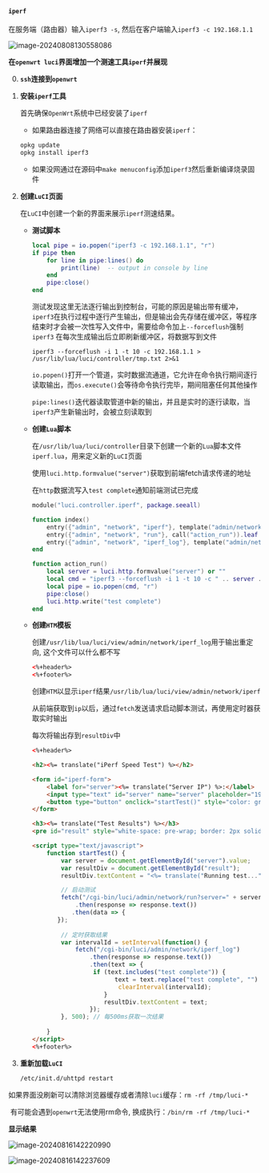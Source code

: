 #### `iperf`

在服务端（路由器）输入`iperf3 -s`, 然后在客户端输入`iperf3 -c 192.168.1.1`

![image-20240808130558086](/home/bhhh/snap/typora/90/.config/Typora/typora-user-images/image-20240808130558086.png)

**在`openwrt luci`界面增加一个测速工具`iperf`并展现**

0. **`ssh`连接到`openwrt`**

1. **安装`iperf`工具**

   首先确保`OpenWrt`系统中已经安装了`iperf`

   * 如果路由器连接了网络可以直接在路由器安装`iperf`：

   ```cmd
   opkg update
   opkg install iperf3
   ```

   * 如果没网通过在源码中`make menuconfig`添加`iperf3`然后重新编译烧录固件

2. **创建`LuCI`页面**

   在`LuCI`中创建一个新的界面来展示`iperf`测速结果。

   * **测试脚本**

     ```lua
     local pipe = io.popen("iperf3 -c 192.168.1.1", "r")
     if pipe then
         for line in pipe:lines() do
             print(line)  -- output in console by line
         end
         pipe:close()
     end
     ```

     测试发现这里无法逐行输出到控制台，可能的原因是输出带有缓冲，`iperf3`在执行过程中逐行产生输出，但是输出会先存储在缓冲区，等程序结束时才会被一次性写入文件中，需要给命令加上`--forceflush`强制 `iperf3` 在每次生成输出后立即刷新缓冲区，将数据写到文件
     
     `iperf3 --forceflush -i 1 -t 10 -c 192.168.1.1 > /usr/lib/lua/luci/controller/tmp.txt 2>&1`
     
     `io.popen()`打开一个管道，实时数据流通道，它允许在命令执行期间逐行读取输出，而`os.execute()`会等待命令执行完毕，期间阻塞任何其他操作
     
     `pipe:lines()`迭代器读取管道中新的输出，并且是实时的逐行读取，当`iperf3`产生新输出时，会被立刻读取到

   - **创建`Lua`脚本**

     在`/usr/lib/lua/luci/controller`目录下创建一个新的`Lua`脚本文件`iperf.lua`，用来定义新的`LuCI`页面

     使用`luci.http.formvalue("server")`获取到前端fetch请求传递的地址

     在`http`数据流写入`test complete`通知前端测试已完成

     ```lua
     module("luci.controller.iperf", package.seeall)
     
     function index()
         entry({"admin", "network", "iperf"}, template("admin/network/iperf"), _("iPerf_Test"),1)
         entry({"admin", "network", "run"}, call("action_run")).leaf = true
         entry({"admin", "network", "iperf_log"}, template("admin/network/iperf_log"), "log", 2).leaf = true
     end
     
     function action_run()
         local server = luci.http.formvalue("server") or ""
         local cmd = "iperf3 --forceflush -i 1 -t 10 -c " .. server .. " > /usr/lib/lua/luci/view/admin/network/iperf_log.htm 2>&1"
         local pipe = io.popen(cmd, "r")
         pipe:close()
         luci.http.write("test complete")
     end
     ```

   - **创建`HTM`模板**

     创建`/usr/lib/lua/luci/view/admin/network/iperf_log`用于输出重定向, 这个文件可以什么都不写

     ```html
     <%+header%>
     <%+footer%>
     ```
     
     创建`HTM`以显示`iperf`结果`/usr/lib/lua/luci/view/admin/network/iperf`
     
     从前端获取到`ip`以后，通过`fetch`发送请求启动脚本测试，再使用定时器获取实时输出
     
     每次将输出存到`resultDiv`中
     
     ```html
     <%+header%>
     
     <h2><%= translate("iPerf Speed Test") %></h2>
     
     <form id="iperf-form">
         <label for="server"><%= translate("Server IP") %>:</label>
         <input type="text" id="server" name="server" placeholder="192.168.1.1">
         <button type="button" onclick="startTest()" style="color: green; padding: 5px 5px"><%= translate("Start Test") %></button>
     </form>
     
     <h3><%= translate("Test Results") %></h3>
     <pre id="result" style="white-space: pre-wrap; border: 2px solid #ccc; padding: 10px; height: 450px; overflow-y: scroll;"></pre>
     
     <script type="text/javascript">
         function startTest() {
             var server = document.getElementById("server").value;
             var resultDiv = document.getElementById("result");
             resultDiv.textContent = "<%= translate("Running test...") %>";
     
             // 启动测试
             fetch("/cgi-bin/luci/admin/network/run?server=" + server)
                 .then(response => response.text())
             	.then(data => {
     		});
             
             // 定时获取结果
             var intervalId = setInterval(function() {
                 fetch("/cgi-bin/luci/admin/network/iperf_log")
                     .then(response => response.text())
                     .then(text => {
                      if (text.includes("test complete")) {
                          	text = text.replace("test complete", "")
                             clearInterval(intervalId);
                         }
                         resultDiv.textContent = text;
                     });
             }, 500); // 每500ms获取一次结果
             
         }
     </script>
     <%+footer%>
     ```
     

4. **重新加载`LuCI`**

   ```sh
   /etc/init.d/uhttpd restart
   ```

​	如果界面没刷新可以清除浏览器缓存或者清除`luci`缓存：`rm -rf /tmp/luci-*`

​	有可能会遇到`openwrt`无法使用rm命令, 换成执行：`/bin/rm -rf /tmp/luci-*`

**显示结果**

![image-20240816142220990](/home/bhhh/snap/typora/90/.config/Typora/typora-user-images/image-20240816142220990.png)

![image-20240816142237609](/home/bhhh/snap/typora/90/.config/Typora/typora-user-images/image-20240816142237609.png)
